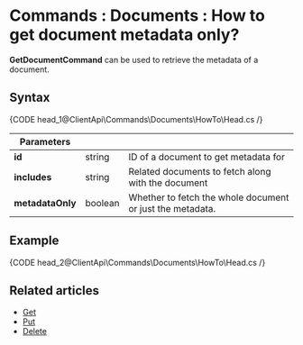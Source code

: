 # Commands : Documents : How to get document metadata only?

**GetDocumentCommand** can be used to retrieve the metadata of a document.

## Syntax

{CODE head_1@ClientApi\Commands\Documents\HowTo\Head.cs /}


| Parameters | | |
| ------------- | ------------- | ----- |
| **id** | string | ID of a document to get metadata for |
| **includes** | string | Related documents to fetch along with the document |
| **metadataOnly** | boolean | Whether to fetch the whole document or just the metadata. |

## Example

{CODE head_2@ClientApi\Commands\Documents\HowTo\Head.cs /}

## Related articles

- [Get](../../../../client-api/commands/documents/get)  
- [Put](../../../../client-api/commands/documents/put)  
- [Delete](../../../../client-api/commands/documents/delete)
